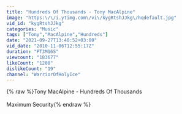 ```yaml
---
title: "Hundreds Of Thousands - Tony MacAlpine"
image: "https:\/\/i.ytimg.com\/vi\/kygRtshJJkg\/hqdefault.jpg"
vid_id: "kygRtshJJkg"
categories: "Music"
tags: ["Tony","MacAlpine","Hundreds"]
date: "2021-09-27T13:40:52+03:00"
vid_date: "2010-11-06T12:55:17Z"
duration: "PT3M16S"
viewcount: "183677"
likeCount: "1208"
dislikeCount: "19"
channel: "WarriorOfHolyIce"
---
```

{% raw %}Tony MacAlpine - Hundreds Of Thousands<br /><br />Maximum Security{% endraw %}

